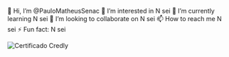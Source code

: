 👋 Hi, I’m @PauloMatheusSenac
👀 I’m interested in N sei
🌱 I’m currently learning N sei
💞️ I’m looking to collaborate on N sei
📫 How to reach me N sei
⚡ Fun fact: N sei


![Certificado Credly]([https://www.credly.com/badges/cf15206a-9640-4cd2-ab88-b019e631b45e/public_url](https://images.credly.com/images/b93bf373-3da6-4ada-9879-a0c39d6a11f8/image.png))

